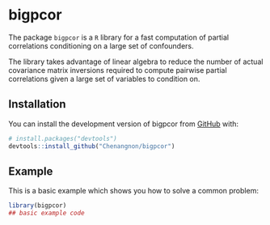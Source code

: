 
# bigpcor
The package `bigpcor` is a `R` library for a fast computation of partial correlations conditioning on a large set of confounders.

The library takes advantage of linear algebra to reduce the number of actual covariance matrix inversions required to compute pairwise partial correlations given a large set of variables to condition on.

## Installation

You can install the development version of bigpcor from
[GitHub](https://github.com/) with:

``` r
# install.packages("devtools")
devtools::install_github("Chenangnon/bigpcor")
```

## Example

This is a basic example which shows you how to solve a common problem:

``` r
library(bigpcor)
## basic example code
```
